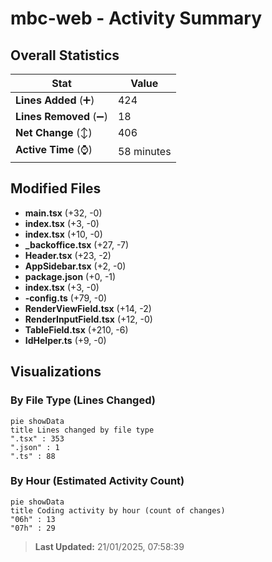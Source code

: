 # mbc-web - Activity Summary 

## Overall Statistics

| Stat                   | Value                                                             |
| ---------------------- | ----------------------------------------------------------------- |
| **Lines Added** (➕)   | 424                                          |
| **Lines Removed** (➖) | 18                                        |
| **Net Change** (↕)    | 406                |
| **Active Time** (⌚)   | 58 minutes |


## Modified Files
- **main.tsx** (+32, -0)
- **index.tsx** (+3, -0)
- **index.tsx** (+10, -0)
- **_backoffice.tsx** (+27, -7)
- **Header.tsx** (+23, -2)
- **AppSidebar.tsx** (+2, -0)
- **package.json** (+0, -1)
- **index.tsx** (+3, -0)
- **-config.ts** (+79, -0)
- **RenderViewField.tsx** (+14, -2)
- **RenderInputField.tsx** (+12, -0)
- **TableField.tsx** (+210, -6)
- **IdHelper.ts** (+9, -0)

## Visualizations

### By File Type (Lines Changed)

```mermaid
pie showData
title Lines changed by file type
".tsx" : 353
".json" : 1
".ts" : 88
```

### By Hour (Estimated Activity Count)

```mermaid
pie showData
title Coding activity by hour (count of changes)
"06h" : 13
"07h" : 29
```


> **Last Updated:** 21/01/2025, 07:58:39